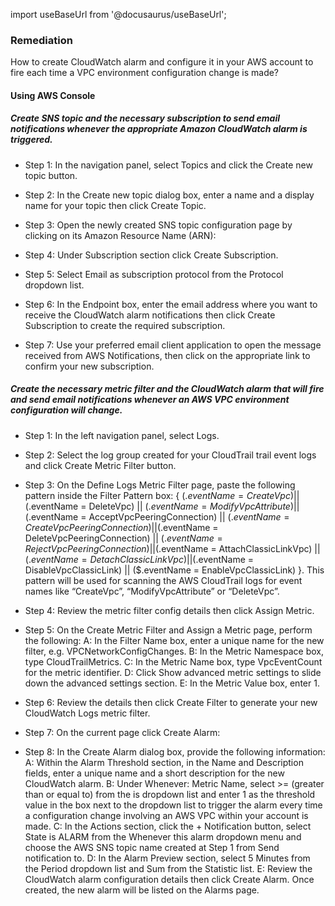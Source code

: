 import useBaseUrl from '@docusaurus/useBaseUrl';

### Remediation
How to create CloudWatch alarm and configure it in your AWS account to fire each time a VPC environment configuration change is made?

#### Using AWS Console

##### Create SNS topic and the necessary subscription to send email notifications whenever the appropriate Amazon CloudWatch alarm is triggered.
- Step 1: In the navigation panel, select Topics and click the Create new topic button.

- Step 2: In the Create new topic dialog box, enter a name and a display name for your topic then click Create Topic.

- Step 3: Open the newly created SNS topic configuration page by clicking on its Amazon Resource Name (ARN):
	
- Step 4: Under Subscription section click Create Subscription.

- Step 5: Select Email as subscription protocol from the Protocol dropdown list.

- Step 6: In the Endpoint box, enter the email address where you want to receive the CloudWatch alarm notifications then click Create Subscription to create the required subscription.

- Step 7: Use your preferred email client application to open the message received from AWS Notifications, then click on the appropriate link to confirm your new subscription.

##### Create the necessary metric filter and the CloudWatch alarm that will fire and send email notifications whenever an AWS VPC environment configuration will change.

- Step 1: In the left navigation panel, select Logs.

- Step 2: Select the log group created for your CloudTrail trail event logs and click Create Metric Filter button.

- Step 3: On the Define Logs Metric Filter page, paste the following pattern inside the Filter Pattern box:
					{ ($.eventName = CreateVpc) ||
					  ($.eventName = DeleteVpc) ||
					  ($.eventName = ModifyVpcAttribute) ||
					  ($.eventName = AcceptVpcPeeringConnection) ||
					  ($.eventName = CreateVpcPeeringConnection) || 
					  ($.eventName = DeleteVpcPeeringConnection) || 
					  ($.eventName = RejectVpcPeeringConnection) || 
					  ($.eventName = AttachClassicLinkVpc) || 
					  ($.eventName = DetachClassicLinkVpc) || 
					  ($.eventName = DisableVpcClassicLink) ||
					  ($.eventName = EnableVpcClassicLink) }.
					This pattern will be used for scanning the AWS CloudTrail logs for event names like “CreateVpc”, “ModifyVpcAttribute” or “DeleteVpc”.

- Step 4: Review the metric filter config details then click Assign Metric.

- Step 5: On the Create Metric Filter and Assign a Metric page, perform the following:
	A: In the Filter Name box, enter a unique name for the new filter, e.g. VPCNetworkConfigChanges.
	B: In the Metric Namespace box, type CloudTrailMetrics.
	C: In the Metric Name box, type VpcEventCount for the metric identifier.
	D: Click Show advanced metric settings to slide down the advanced settings section.
	E: In the Metric Value box, enter 1.

- Step 6: Review the details then click Create Filter to generate your new CloudWatch Logs metric filter.

- Step 7: On the current page click Create Alarm:
	
- Step 8: In the Create Alarm dialog box, provide the following information:
	A: Within the Alarm Threshold section, in the Name and Description fields, enter a unique name and a short description for the new CloudWatch alarm.
	B: Under Whenever: Metric Name, select >= (greater than or equal to) from the is dropdown list and enter 1 as the threshold value in the box next to the dropdown list to trigger the alarm every time a configuration change involving an AWS VPC within your account is made.
	C: In the Actions section, click the + Notification button, select State is ALARM from the Whenever this alarm dropdown menu and choose the AWS SNS topic name created at Step 1 from Send notification to.
	D: In the Alarm Preview section, select 5 Minutes from the Period dropdown list and Sum from the Statistic list.
	E: Review the CloudWatch alarm configuration details then click Create Alarm. Once created, the new alarm will be listed on the Alarms page.